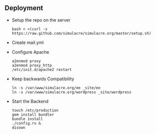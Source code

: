 
## Deployment

- Setup the repo on the server

      bash < <(curl -s https://raw.github.com/simulacre/simulacre.org/master/setup.sh)

- Create mail.yml

- Configure Apache 

      a2enmod proxy
      a2enmod proxy_http
      /etc/init.d/apache2 restart

- Keep backwards Compatibility
      
      ln -s /var/www/simulacre.org/ee _site/ee
      ln -s /var/www/simulacre.org/wordpress _site/wordpress

- Start the Backend

      touch /etc/production
      gem install bundler
      bundle install
      ./config.ru & 
      disown
